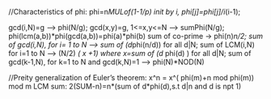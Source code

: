 //Characteristics of phi:
phi=n*MULof(1-1/p)
init by i, phi[j]=phi[j]/i*(i-1);

gcd(i,N)=g --> phi(N/g);
gcd(x,y)=g, 1<=x,y<=N --> sumPhi(N/g);
phi(lcm(a,b))*phi(gcd(a,b))=phi(a)*phi(b)
sum of co-prime → phi(n)*n/2;
sum of gcd(i,N), for i= 1 to N --> sum of (d*phi(n/d)) for all d|N;
sum of LCM(i,N) for i=1 to N --> (N/2) *( x +1) where x=sum of (d* phi(d) ) for all d|N;
sum of gcd(k-1,N), for k=1 to N and gcd(k,N)=1 --> phi(N)*NOD(N) 

//Preity
generalization of Euler’s theorem:
x^n = x^( phi(m)+n mod phi(m)) mod m
LCM sum: 2(SUM-n)=n*(sum of d*phi(d),s.t d|n and d is npt 1)